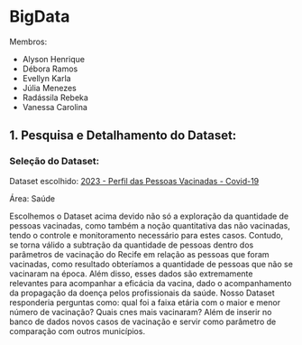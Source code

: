 # BigData

Membros:
* Alyson Henrique
* Débora Ramos
* Evellyn Karla
* Júlia Menezes
* Radássila Rebeka
* Vanessa Carolina

## 1. Pesquisa e Detalhamento do Dataset:

### Seleção do Dataset:

Dataset escolhido: [2023 - Perfil das Pessoas Vacinadas - Covid-19](https://teams.microsoft.com/l/message/19:2ff96d98fad942c2abd81c5d58ea0e5d@thread.v2/1713395239893?context=%7B%22contextType%22%3A%22chat%22%7D)

Área: Saúde

Escolhemos o Dataset acima devido não só a exploração da quantidade de pessoas vacinadas, como também a noção quantitativa das não vacinadas, tendo o controle e monitoramento necessário para estes casos. Contudo, se torna válido a subtração da quantidade de pessoas dentro dos parâmetros de vacinação do Recife em relação as pessoas que foram vacinadas, como resultado obteríamos a quantidade de pessoas que não se vacinaram na época. Além disso, esses dados são extremamente relevantes para acompanhar a eficácia da vacina, dado o acompanhamento da propagação da doença pelos profissionais da saúde. Nosso Dataset responderia perguntas como: qual foi a faixa etária com o maior e menor número de vacinação? Quais cnes mais vacinaram? Além de inserir no banco de dados novos casos de vacinação e servir como parâmetro de comparação com outros municípios.
